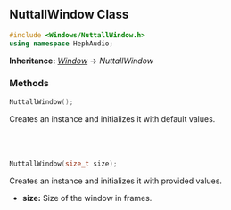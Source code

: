 ## NuttallWindow Class
```c++
#include <Windows/NuttallWindow.h>
using namespace HephAudio;
```
**Inheritance:** *[Window](/docs/HephAudio/Windows/Window.md)* -> *NuttallWindow*

### Methods
```c++
NuttallWindow();
```
Creates an instance and initializes it with default values.
<br><br><br><br>
```c++
NuttallWindow(size_t size);
```
Creates an instance and initializes it with provided values.
- **size:** Size of the window in frames.
